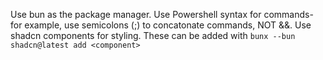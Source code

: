 Use bun as the package manager.
Use Powershell syntax for commands- for example, use semicolons (;) to concatonate commands, NOT &&.
Use shadcn components for styling. These can be added with `bunx --bun shadcn@latest add <component>`